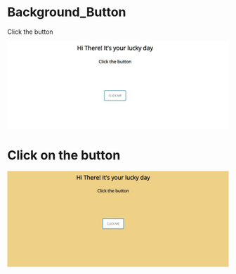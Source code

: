# Background_Button

Click the button

<img src="Images/main.JPG">

<h1>Click on the button</h1>
<img src="Images/click.JPG">
